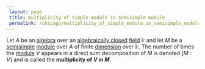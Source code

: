 ```yaml
---
 layout: page
 title: multiplicity of simple module in semisimple module
 permalink: /chicago/multiplicity_of_simple_module_in_semisimple_module
---
```

Let $A$ be an [algebra](https://mathgloss.github.io/MathGloss/chicago/algebra_over_a_field) over an [algebraically closed](https://mathgloss.github.io/MathGloss/chicago/algebraically_closed) [field](https://mathgloss.github.io/MathGloss/chicago/field) $\mathbb k$ and let $M$ be a [semisimple](https://mathgloss.github.io/MathGloss/chicago/semisimple_module) [module](https://mathgloss.github.io/MathGloss/chicago/module_over_a_ring) over $A$ of finite [dimension](https://mathgloss.github.io/MathGloss/chicago/dimension_of_vector_space) over $\mathbb k$. The number of times the [module](https://mathgloss.github.io/MathGloss/chicago/module_over_a_ring) $V$ appears in a direct sum decomposition of $M$ is denoted $[M:V]$ and is called the **multiplicity of $V$ in $M$**.